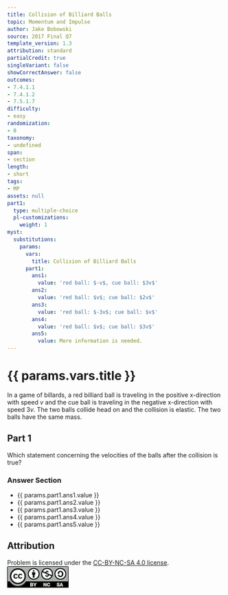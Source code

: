 ```yaml
---
title: Collision of Billiard Balls
topic: Momentum and Impulse
author: Jake Bobowski
source: 2017 Final Q7
template_version: 1.3
attribution: standard
partialCredit: true
singleVariant: false
showCorrectAnswer: false
outcomes:
- 7.4.1.1
- 7.4.1.2
- 7.5.1.7
difficulty:
- easy
randomization:
- 0
taxonomy:
- undefined
span:
- section
length:
- short
tags:
- MP
assets: null
part1:
  type: multiple-choice
  pl-customizations:
    weight: 1
myst:
  substitutions:
    params:
      vars:
        title: Collision of Billiard Balls
      part1:
        ans1:
          value: 'red ball: $-v$, cue ball: $3v$'
        ans2:
          value: 'red ball: $v$; cue ball: $2v$'
        ans3:
          value: 'red ball: $-3v$; cue ball: $v$'
        ans4:
          value: 'red ball: $v$; cue ball: $3v$'
        ans5:
          value: More information is needed.
---
```

# {{ params.vars.title }}
In a game of billards, a red billiard ball is traveling in the positive x-direction with speed $v$ and the cue ball is traveling in the negative x-direction with speed $3v$.
The two balls collide head on and the collision is elastic.
The two balls have the same mass.

## Part 1

Which statement concerning the velocities of the balls after the collision is true?

### Answer Section

- {{ params.part1.ans1.value }}
- {{ params.part1.ans2.value }}
- {{ params.part1.ans3.value }}
- {{ params.part1.ans4.value }}
- {{ params.part1.ans5.value }}

## Attribution

Problem is licensed under the [CC-BY-NC-SA 4.0 license](https://creativecommons.org/licenses/by-nc-sa/4.0/).<br> ![The Creative Commons 4.0 license requiring attribution-BY, non-commercial-NC, and share-alike-SA license.](https://raw.githubusercontent.com/firasm/bits/master/by-nc-sa.png)